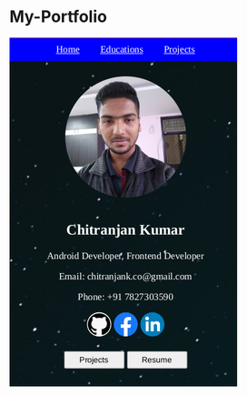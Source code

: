 # My-Portfolio

<img src="https://github.com/ChitranjanKumar78/My-Portfolio/blob/master/resume_page.png">
